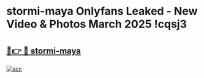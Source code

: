 # stormi-maya Onlyfans Leaked - New Video & Photos March 2025 !cqsj3

# <h2><a href="https://yaqq3d.iuczelnia.edu.pl?title=stormi-maya&ref=cqsj3">🔗👉 🔴 stormi-maya</a></h2>

[![acn](https://github.com/user-attachments/assets/0f9c940e-d8b0-45ae-aac7-cd30a18b3e1c)](https://yaqq3d.iuczelnia.edu.pl?title=stormi-maya&ref=cqsj3)

